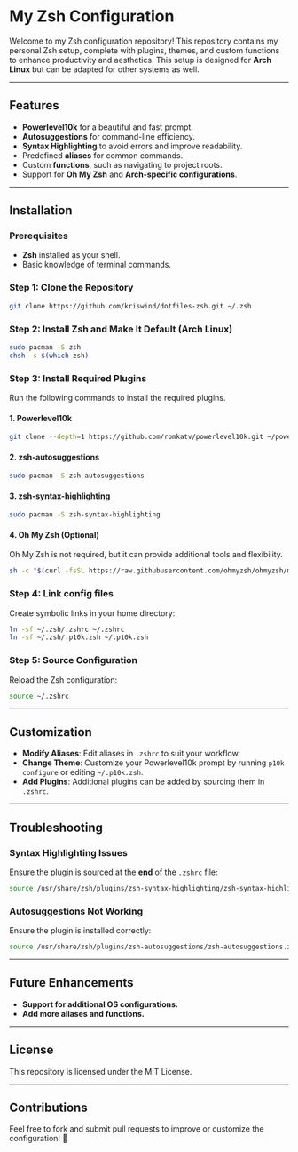# My Zsh Configuration

Welcome to my Zsh configuration repository! This repository contains my personal Zsh setup, complete with plugins, themes, and custom functions to enhance productivity and aesthetics. This setup is designed for **Arch Linux** but can be adapted for other systems as well.

---

## Features
- **Powerlevel10k** for a beautiful and fast prompt.
- **Autosuggestions** for command-line efficiency.
- **Syntax Highlighting** to avoid errors and improve readability.
- Predefined **aliases** for common commands.
- Custom **functions**, such as navigating to project roots.
- Support for **Oh My Zsh** and **Arch-specific configurations**.

---

## Installation

### Prerequisites
- **Zsh** installed as your shell.
- Basic knowledge of terminal commands.

### Step 1: Clone the Repository
```bash
git clone https://github.com/kriswind/dotfiles-zsh.git ~/.zsh
```

### Step 2: Install Zsh and Make It Default (Arch Linux)
```bash
sudo pacman -S zsh
chsh -s $(which zsh)
```

### Step 3: Install Required Plugins
Run the following commands to install the required plugins.

#### 1. **Powerlevel10k**
```bash
git clone --depth=1 https://github.com/romkatv/powerlevel10k.git ~/powerlevel10k
```

#### 2. **zsh-autosuggestions**
```bash
sudo pacman -S zsh-autosuggestions
```

#### 3. **zsh-syntax-highlighting**
```bash
sudo pacman -S zsh-syntax-highlighting
```

#### 4. **Oh My Zsh** (Optional)
Oh My Zsh is not required, but it can provide additional tools and flexibility.
```bash
sh -c "$(curl -fsSL https://raw.githubusercontent.com/ohmyzsh/ohmyzsh/master/tools/install.sh)"
```

### Step 4: Link config files
Create symbolic links in your home directory:
```bash
ln -sf ~/.zsh/.zshrc ~/.zshrc
ln -sf ~/.zsh/.p10k.zsh ~/.p10k.zsh
```

### Step 5: Source Configuration
Reload the Zsh configuration:
```bash
source ~/.zshrc
```

---

## Customization

- **Modify Aliases**: Edit aliases in `.zshrc` to suit your workflow.
- **Change Theme**: Customize your Powerlevel10k prompt by running `p10k configure` or editing `~/.p10k.zsh`.
- **Add Plugins**: Additional plugins can be added by sourcing them in `.zshrc`.

---

## Troubleshooting

### Syntax Highlighting Issues
Ensure the plugin is sourced at the **end** of the `.zshrc` file:
```bash
source /usr/share/zsh/plugins/zsh-syntax-highlighting/zsh-syntax-highlighting.zsh
```

### Autosuggestions Not Working
Ensure the plugin is installed correctly:
```bash
source /usr/share/zsh/plugins/zsh-autosuggestions/zsh-autosuggestions.zsh
```

---

## Future Enhancements
- **Support for additional OS configurations.**
- **Add more aliases and functions.**

---

## License
This repository is licensed under the MIT License.

---

## Contributions
Feel free to fork and submit pull requests to improve or customize the configuration! 🎉
